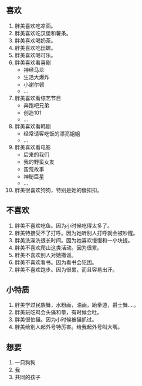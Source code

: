 
## 喜欢

1. 胖美喜欢吃凉面。
2. 胖美喜欢吃汉堡和薯条。
3. 胖美喜欢喝奶茶。
4. 胖美喜欢吃田螺。
5. 胖美喜欢喝可乐。
6. 胖美喜欢看喜剧
   + 神经马龙
   + 生活大爆炸
   + 小谢尔顿
   + ...
7. 胖美喜欢看综艺节目
   + 奔跑吧兄弟
   + 创造101
   + ...
8. 胖美喜欢看韩剧
   + 经常请客吃饭的漂亮姐姐
   + ...
9. 胖美喜欢看电影
   + 后来的我们
   + 我的野蛮女友
   + 蛮荒故事
   + 神秘巨星
   + ...
10. 胖美很喜欢狗狗，特别是她的傻扣扣。

## 不喜欢

1. 胖美不喜欢吃鱼。因为小时候吃得太多了。
2. 胖美特接受不了打呼。因为她听别人打呼就会被吵醒。
3. 胖美洗澡洗很长时间。因为她喜欢慢慢和一小块搓。
4. 胖美不喜欢爬山这类活动。因为很累。
5. 胖美不喜欢别人对她撒谎。
6. 胖美不喜欢看书。因为看书会犯困。
7. 胖美不喜欢跑步。因为很累，而且容易出汗。

## 小特质

1. 胖美学过民族舞，水粉画，油画，跆拳道，爵士舞....。
2. 胖美玩吃鸡会头痛和晕，有时候会吐。
3. 胖美很怕猫。因为小时候被猫抓过。
4. 胖美给别人起外号特厉害。给我起外号叫大嘴。

## 想要

1. 一只狗狗
2. 我
3. 共同的孩子


